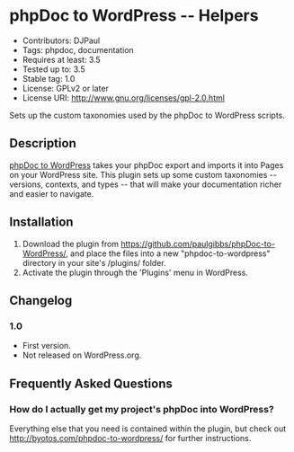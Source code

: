 # phpDoc to WordPress -- Helpers
* Contributors: DJPaul
* Tags: phpdoc, documentation
* Requires at least: 3.5
* Tested up to: 3.5
* Stable tag: 1.0
* License: GPLv2 or later
* License URI: http://www.gnu.org/licenses/gpl-2.0.html

Sets up the custom taxonomies used by the phpDoc to WordPress scripts.

## Description
[phpDoc to WordPress](https://github.com/paulgibbs/phpDoc-to-WordPress/) takes your phpDoc export and imports it into Pages on your WordPress site. This plugin sets up some custom taxonomies -- versions, contexts, and types -- that will make your documentation richer and easier to navigate.

## Installation
1. Download the plugin from https://github.com/paulgibbs/phpDoc-to-WordPress/, and place the files into a new "phpdoc-to-wordpress" directory in your site's /plugins/ folder.
1. Activate the plugin through the 'Plugins' menu in WordPress.

## Changelog
### 1.0
* First version.
* Not released on WordPress.org.

## Frequently Asked Questions
### How do I actually get my project's phpDoc into WordPress?
Everything else that you need is contained within the plugin, but check out http://byotos.com/phpdoc-to-wordpress/ for further instructions.
